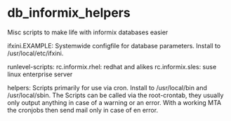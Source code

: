 db_informix_helpers
===================

Misc scripts to make life with informix databases easier

ifxini.EXAMPLE:
 Systemwide configfile for database parameters. Install to
 /usr/local/etc/ifxini.

runlevel-scripts:
 rc.informix.rhel: redhat and alikes
 rc.informix.sles: suse linux enterprise server

helpers:
 Scripts primarily for use via cron. Install
 to /usr/local/bin and /usr/local/sbin. The 
 Scripts can be called via the root-crontab, they
 usually only output anything in case of a warning or
 an error. With a working MTA the cronjobs then send mail
 only in case of en error.

 
